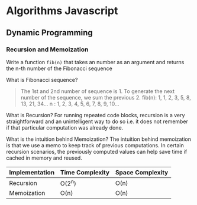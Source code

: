 # Algorithms Javascript

## Dynamic Programming
### Recursion and Memoization

Write a function `fib(n)` that takes an number as an argument and returns the n-th number of the Fibonacci sequence

What is Fibonacci sequence?
> The 1st and 2nd number of sequence is 1. To generate the next number of the sequence, we sum the previous 2.
> fib(n): 1, 1, 2, 3, 5, 8, 13, 21, 34...
> n		  : 1, 2, 3, 4, 5, 6, 7, 8, 9, 10...

What is Recursion?
For running repeated code blocks, recursion is a very straightforward and an unintelligent way to do so i.e. it does not remember if that particular computation was already done.

What is the intuition behind Memoization?
The intuition behind memoization is that we use a memo to keep track of previous computations. In certain recursion scenarios, the previously computed values can help save time if cached in memory and reused.

| Implementation | Time Complexity | Space Complexity |
| ----------- | ----------- | ----------- |
| Recursion | O(2<sup>n</sup>) | O(n) |
| Memoization | O(n) | O(n) |



